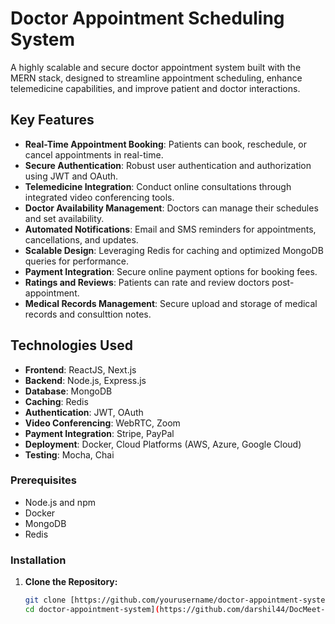 # Doctor Appointment Scheduling System

A highly scalable and secure doctor appointment system built with the MERN stack, designed to streamline appointment scheduling, enhance telemedicine capabilities, and improve patient and doctor interactions.

## Key Features

- **Real-Time Appointment Booking**: Patients can book, reschedule, or cancel appointments in real-time.
- **Secure Authentication**: Robust user authentication and authorization using JWT and OAuth.
- **Telemedicine Integration**: Conduct online consultations through integrated video conferencing tools.
- **Doctor Availability Management**: Doctors can manage their schedules and set availability.
- **Automated Notifications**: Email and SMS reminders for appointments, cancellations, and updates.
- **Scalable Design**: Leveraging Redis for caching and optimized MongoDB queries for performance.
- **Payment Integration**: Secure online payment options for booking fees.
- **Ratings and Reviews**: Patients can rate and review doctors post-appointment.
- **Medical Records Management**: Secure upload and storage of medical records and consulttion notes.

## Technologies Used

- **Frontend**: ReactJS, Next.js 
- **Backend**: Node.js, Express.js
- **Database**: MongoDB
- **Caching**: Redis
- **Authentication**: JWT, OAuth
- **Video Conferencing**: WebRTC, Zoom
- **Payment Integration**: Stripe, PayPal
- **Deployment**: Docker, Cloud Platforms (AWS, Azure, Google Cloud)
- **Testing**: Mocha, Chai
  
### Prerequisites

- Node.js and npm
- Docker
- MongoDB
- Redis

### Installation

1. **Clone the Repository:**
   ```bash
   git clone [https://github.com/yourusername/doctor-appointment-system.git
   cd doctor-appointment-system](https://github.com/darshil44/DocMeet---Secure-Medical-Scheduling)
